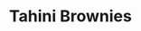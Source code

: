 ---
title: Tahini Brownies
metadata:
  servings: '16'
  course: Treat
  title: Tahini Brownies
ingredients:
- name: chocolate chips
  amount: 2 tbsp
- name: eggs
  amount: '2'
- name: baking powder
  amount: 1 tsp
- name: medjool dates
  amount: '3'
- name: oat milk
  amount: 0.25 cups
- name: tahini
  amount: 2 tbsp
- name: cocoa powder
  amount: 0.25 cups
- name: maple syrup
  amount: 0.25 cups
- name: salt
  amount: 1 tsp
- name: buckwheat flour
  amount: 0.5 cups
- name: baked sweet potato
  amount: '3'
cookware:
- name: mixing bowl
- name: mash
- name: whisk
- name: deep baking tray
- name: baking paper
steps:
- description: Preheat the oven to 180C then grab a mixing bowl and mash the baked
    sweet potato until it's smooth.
- description: Add eggs, maple syrup, oat milk and tahini to the bowl and whisk until
    theyre combined.
- description: Stir in cocoa powder, buckwheat flour salt and baking powder until
    it's all the same colour.
- description: Stir in the toppings. I like to use chocolate chips and chopped medjool
    dates.
- description: Line a deep baking tray with baking paper and spread the mixture evenly
    across it. Pour 2 tablespoons of tahini on top of the brownie mix and swirl the
    the tahini into the batter.
- description: Put it in the oven for 25 minutes and then let it cool before slicing
    into 16 even portions.

---